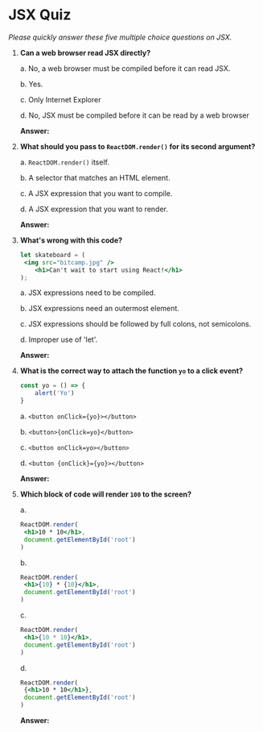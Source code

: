 # JSX Quiz

*Please quickly answer these five multiple choice questions on JSX.*

1. **Can a web browser read JSX directly?**

   a. No, a web browser must be compiled before it can read JSX.

   b. Yes.

   c. Only Internet Explorer

   d. No, JSX must be compiled before it can be read by a web browser

   **Answer:** 



2. **What should you pass to `ReactDOM.render()` for its second argument?**

   a. `ReactDOM.render()` itself.

   b. A selector that matches an HTML element.

   c. A JSX expression that you want to compile.

   d. A JSX expression that you want to render.

   **Answer:** 



3. **What's wrong with this code?**

   ```jsx
   let skateboard = (
   	<img src="bitcamp.jpg" />
       <h1>Can't wait to start using React!</h1>
   );
   ```

   a. JSX expressions need to be compiled.

   b. JSX expressions need an outermost element.

   c. JSX expressions should be followed by full colons, not semicolons. 

   d. Improper use of 'let'.

   **Answer:** 



4. **What is the correct way to attach the function `yo` to a click event?**

   ```jsx
   const yo = () => {
       alert('Yo')
   }
   ```

   a. `<button onClick={yo}></button>`

   b. `<button>{onClick=yo}</button>`

   c. `<button onClick=yo></button>`

   d. `<button {onClick}={yo}></button>`

   **Answer:** 



5. **Which block of code will render `100` to the screen?**

   a.

   ```jsx
   ReactDOM.render(
   	<h1>10 * 10</h1>,
   	document.getElementById('root')
   )
   ```

   b. 

   ```jsx
   ReactDOM.render(
   	<h1>{10} * {10}</h1>,
   	document.getElementById('root')
   )
   ```

   c. 

   ```jsx
   ReactDOM.render(
   	<h1>{10 * 10}</h1>,
   	document.getElementById('root')
   )
   ```

   d.

   ```jsx
   ReactDOM.render(
   	{<h1>10 * 10</h1>},
   	document.getElementById('root')
   )
   ```

   **Answer:** 